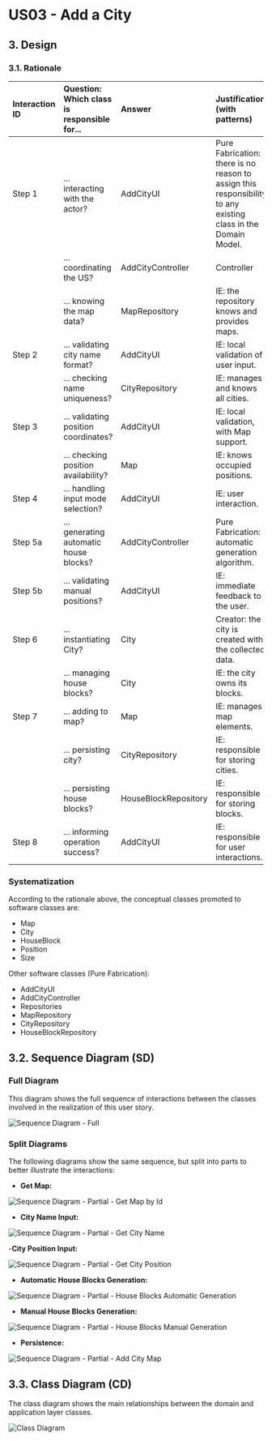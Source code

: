 # US03 - Add a City

## 3. Design

### 3.1. Rationale

| Interaction ID | Question: Which class is responsible for...        | Answer                 | Justification (with patterns)                                                                                                       |
|:---------------|:---------------------------------------------------|:-----------------------|:------------------------------------------------------------------------------------------------------------------------------------|
| Step 1         | ... interacting with the actor?                    | AddCityUI              | Pure Fabrication: there is no reason to assign this responsibility to any existing class in the Domain Model.                       |
|                | ... coordinating the US?                           | AddCityController      | Controller                                                                                                                          |
|                | ... knowing the map data?                          | MapRepository          | IE: the repository knows and provides maps.                                                                                         |
| Step 2         | ... validating city name format?                   | AddCityUI              | IE: local validation of user input.                                                                                                 |
|                | ... checking name uniqueness?                      | CityRepository         | IE: manages and knows all cities.                                                                                                   |
| Step 3         | ... validating position coordinates?               | AddCityUI              | IE: local validation, with Map support.                                                                                             |
|                | ... checking position availability?                | Map                    | IE: knows occupied positions.                                                                                                       |
| Step 4         | ... handling input mode selection?                 | AddCityUI              | IE: user interaction.                                                                                                               |
| Step 5a        | ... generating automatic house blocks?             | AddCityController      | Pure Fabrication: automatic generation algorithm.                                                                                   |
| Step 5b        | ... validating manual positions?                   | AddCityUI              | IE: immediate feedback to the user.                                                                                                 |
| Step 6         | ... instantiating City?                            | City                   | Creator: the city is created with the collected data.                                                                               |
|                | ... managing house blocks?                         | City                   | IE: the city owns its blocks.                                                                                                       |
| Step 7         | ... adding to map?                                 | Map                    | IE: manages map elements.                                                                                                           |
|                | ... persisting city?                               | CityRepository         | IE: responsible for storing cities.                                                                                                 |
|                | ... persisting house blocks?                       | HouseBlockRepository   | IE: responsible for storing blocks.                                                                                                 |
| Step 8         | ... informing operation success?                   | AddCityUI              | IE: responsible for user interactions.                                                                                              |

### Systematization

According to the rationale above, the conceptual classes promoted to software classes are:

* Map
* City
* HouseBlock
* Position
* Size

Other software classes (Pure Fabrication):

* AddCityUI
* AddCityController
* Repositories
* MapRepository
* CityRepository
* HouseBlockRepository

## 3.2. Sequence Diagram (SD)

### Full Diagram

This diagram shows the full sequence of interactions between the classes involved in the realization of this user story.

![Sequence Diagram - Full](svg/US03-SD-full.png)

### Split Diagrams

The following diagrams show the same sequence, but split into parts to better illustrate the interactions:

- **Get Map:**

![Sequence Diagram - Partial - Get Map by Id](svg/US03-SD-partial-get-map-by-id.png)

- **City Name Input:**

![Sequence Diagram - Partial - Get City Name](svg/US03-SD-partial-city-name-input.png)

-**City Position Input:**

![Sequence Diagram - Partial - Get City Position](svg/US03-SD-partial-city-position-input.png)

- **Automatic House Blocks Generation:**

![Sequence Diagram - Partial - House Blocks Automatic Generation](svg/US03-SD-partial-house-blocks-automatic-generation.png)

- **Manual House Blocks Generation:**

![Sequence Diagram - Partial - House Blocks Manual Generation](svg/US03-SD-partial-house-blocks-manual-generation.png)

- **Persistence:**

![Sequence Diagram - Partial - Add City Map](svg/US03-SD-partial-add-city-map.png)

## 3.3. Class Diagram (CD)

The class diagram shows the main relationships between the domain and application layer classes.

![Class Diagram](svg/US03-CD.png)